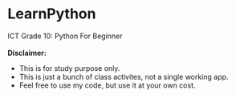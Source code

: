 # LearnPython
ICT Grade 10: Python For Beginner  
<br>
<b>Disclaimer: </b>  
* This is for study purpose only.   
* This is just a bunch of class activites, not a single working app.    
* Feel free to use my code, but use it at your own cost.
